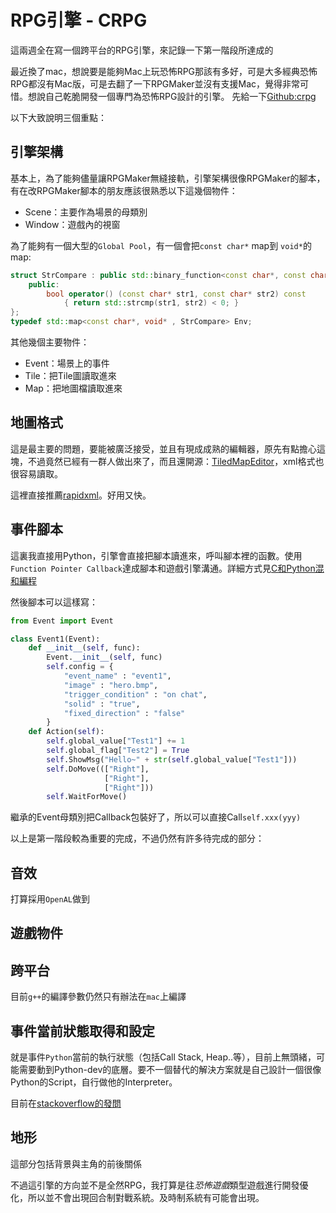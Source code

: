 # RPG引擎 - CRPG

這兩週全在寫一個跨平台的RPG引擎，來記錄一下第一階段所達成的

最近換了mac，想說要是能夠Mac上玩恐怖RPG那該有多好，可是大多經典恐怖RPG都沒有Mac版，可是去翻了一下RPGMaker並沒有支援Mac，覺得非常可惜。想說自己乾脆開發一個專門為恐怖RPG設計的引擎。
先給一下[Github:crpg](https://github.com/mudream4869/crpg)

以下大致說明三個重點：

## 引擎架構

基本上，為了能夠儘量讓RPGMaker無縫接軌，引擎架構很像RPGMaker的腳本，有在改RPGMaker腳本的朋友應該很熟悉以下這幾個物件：

* Scene：主要作為場景的母類別
* Window：遊戲內的視窗

為了能夠有一個大型的`Global Pool`，有一個會把`const char*` map到 `void*`的map:

```c++
struct StrCompare : public std::binary_function<const char*, const char*, bool>{
    public:
        bool operator() (const char* str1, const char* str2) const
            { return std::strcmp(str1, str2) < 0; }
};
typedef std::map<const char*, void* , StrCompare> Env;
```

其他幾個主要物件：

* Event：場景上的事件
* Tile：把Tile圖讀取進來
* Map：把地圖檔讀取進來

## 地圖格式

這是最主要的問題，要能被廣泛接受，並且有現成成熟的編輯器，原先有點擔心這塊，不過竟然已經有一群人做出來了，而且還開源：[TiledMapEditor](http://www.mapeditor.org)，xml格式也很容易讀取。

這裡直接推薦[rapidxml](http://rapidxml.sourceforge.net)。好用又快。

## 事件腳本

這裏我直接用Python，引擎會直接把腳本讀進來，呼叫腳本裡的函數。使用`Function Pointer Callback`達成腳本和遊戲引擎溝通。詳細方式見[C和Python混和編程](/blog/2014-12-21/c-add-python-mixed-programming/)

然後腳本可以這樣寫：

```python
from Event import Event 

class Event1(Event):
    def __init__(self, func):
        Event.__init__(self, func)
        self.config = {
            "event_name" : "event1",
            "image" : "hero.bmp",
            "trigger_condition" : "on chat",
            "solid" : "true",
            "fixed_direction" : "false"
        }
    def Action(self):
        self.global_value["Test1"] += 1
        self.global_flag["Test2"] = True
        self.ShowMsg("Hello~" + str(self.global_value["Test1"]))
        self.DoMove((["Right"],
                     ["Right"],
                     ["Right"]))
        self.WaitForMove()
```

繼承的Event母類別把Callback包裝好了，所以可以直接Call`self.xxx(yyy)`

以上是第一階段較為重要的完成，不過仍然有許多待完成的部分：

## 音效

打算採用`OpenAL`做到

## 遊戲物件

## 跨平台

目前`g++`的編譯參數仍然只有辦法在`mac`上編譯

## 事件當前狀態取得和設定

就是事件`Python`當前的執行狀態（包括Call Stack, Heap..等），目前上無頭緒，可能需要動到Python-dev的底層。要不一個替代的解決方案就是自己設計一個很像Python的Script，自行做他的Interpreter。

目前在[stackoverflow的發問](http://stackoverflow.com/questions/27737089/pyobject-how-to-save-the-status-of-a-function-which-is-from-a-class)

## 地形

這部分包括背景與主角的前後關係

不過這引擎的方向並不是全然RPG，我打算是往*恐怖遊戲*類型遊戲進行開發優化，所以並不會出現回合制對戰系統。及時制系統有可能會出現。
